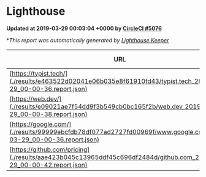 
# Lighthouse

**Updated at 2019-03-29 00:03:04 +0000 by [CircleCI #5076](https://circleci.com/gh/ItinerisLtd/lighthouse-keeper-example/5076)**

**This report was automatically generated by [Lighthouse Keeper](https://github.com/itinerisltd/lighthouse-keeper)*

| URL | Performance | Accessibility | Best Practices | SEO | PWA | Updated At |
| --- | --- | --- | --- | --- | --- | --- |
| [https://typist.tech/](./results/e463522d02041e06b035e8f61910fd43/typist.tech_2019-03-29_00-00-36.report.json) | 1 |  |  |  |  | 2019-03-29T00:00:36.477Z |
| [https://web.dev/](./results/e09021ae7f54dd9f3b549cb0bc165f2b/web.dev_2019-03-29_00-00-38.report.json) | 0.97 | 0.93 | 0.93 | 0.96 | 1 | 2019-03-29T00:00:38.463Z |
| [https://google.com/](./results/99999ebcfdb78df077ad2727fd00969f/www.google.com_2019-03-29_00-00-36.report.json) | 0.96 | 0.71 | 0.93 | 0.82 | 0.58 | 2019-03-29T00:00:36.834Z |
| [https://github.com/pricing](./results/aae423b045c13965ddf45c696df2484d/github.com_2019-03-29_00-00-42.report.json) | 0.87 | 0.89 | 0.93 | 0.9 | 0.58 | 2019-03-29T00:00:42.536Z |
